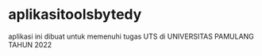 # aplikasitoolsbytedy
aplikasi ini dibuat untuk memenuhi tugas UTS di UNIVERSITAS PAMULANG TAHUN 2022
